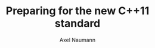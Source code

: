 ---
layout: default
title: Preparing for the new C++11 standard
author: Axel Naumann
publication: International Conference on Computing in High Energy and Nuclear Physics 2012 (CHEP2012) 21–25 May 2012, New York, USA
type: CLING
doi: 10.1088/1742-6596/396/5/052056
---